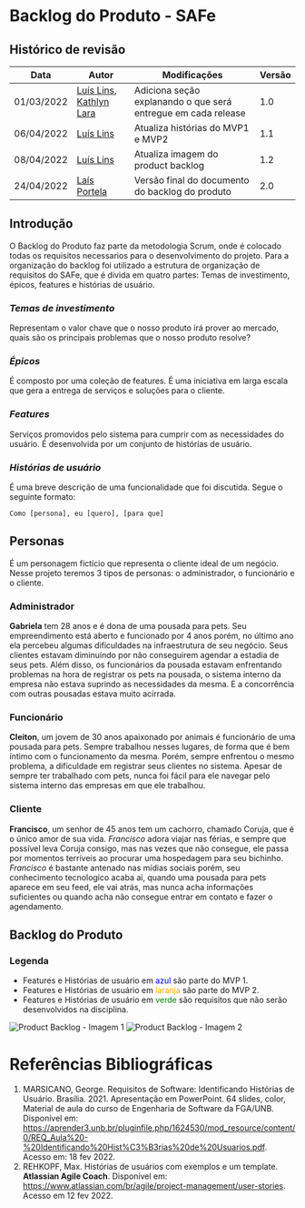 # Backlog do Produto - SAFe

## Histórico de revisão
| Data       | Autor                                        | Modificações                      | Versão |
| ---------- | -------------------------------------------- | --------------------------------- | ------ |
| 01/03/2022 | [Luís Lins](https://github.com/luisgaboardi), [Kathlyn Lara](https://github.com/klmurussi) | Adiciona seção explanando o que será entregue em cada release | 1.0 |
| 06/04/2022 | [Luís Lins](https://github.com/luisgaboardi) | Atualiza histórias do MVP1 e MVP2 | 1.1 |
| 08/04/2022 | [Luís Lins](https://github.com/luisgaboardi) | Atualiza imagem do product backlog | 1.2 |
| 24/04/2022 | [Laís Portela](https://github.com/laispa) | Versão final do documento do backlog do produto | 2.0 |

## Introdução
O Backlog do Produto faz parte da metodologia Scrum, onde é colocado todas os requisitos necessarios para o desenvolvimento do projeto. Para a organização do backlog foi utilizado a estrutura de organização de requisitos do SAFe, que é divida em quatro partes: Temas de investimento, épicos, features e histórias de usuário.

### *Temas de investimento*
Representam o valor chave que o nosso produto irá prover ao mercado, quais são os principais problemas que o nosso produto resolve?

### *Épicos*
É composto por uma coleção de features. É uma iniciativa em larga escala que gera a entrega de serviços e soluções para o cliente.

### *Features*
Serviços promovidos pelo sistema para cumprir com as necessidades do usuário. É desenvolvida por um conjunto de histórias de usuário.

### *Histórias de usuário* 
É uma breve descrição de uma funcionalidade que foi discutida. Segue o seguinte formato:

``` Como [persona], eu [quero], [para que]  ```

## Personas
É um personagem fictício que representa o cliente ideal de um negócio. Nesse projeto teremos 3 tipos de personas: o administrador, o funcionário e o cliente.

### Administrador
**Gabriela** tem 28 anos e é dona de uma pousada para pets. Seu empreendimento está aberto e funcionado por 4 anos porém, no último ano ela percebeu algumas dificuldades na infraestrutura de seu negócio. Seus clientes estavam diminuíndo por não conseguirem agendar a estadia de seus pets. Além disso, os funcionários da pousada estavam enfrentando problemas na hora de registrar os pets na pousada, o sistema interno da empresa não estava suprindo as necessidades da mesma. E a concorrência com outras pousadas estava muito acirrada.

### Funcionário
**Cleiton**, um jovem de 30 anos apaixonado por animais é funcionário de uma pousada para pets. Sempre trabalhou nesses lugares, de forma que é bem íntimo com o funcionamento da mesma. Porém, sempre enfrentou o mesmo problema, a dificuldade em registrar seus clientes no sistema. Apesar de sempre ter trabalhado com pets, nunca foi fácil para ele navegar pelo sistema interno das empresas em que ele trabalhou.

### Cliente
**Francisco**, um senhor de 45 anos tem um cachorro, chamado Coruja, que é o único amor de sua vida. *Francisco* adora viajar nas férias, e sempre que possível leva Coruja consigo, mas nas vezes que não consegue, ele passa por momentos terríveis ao procurar uma hospedagem para seu bichinho. *Francisco* é bastante antenado nas mídias sociais porém, seu conhecimento tecnologico acaba ai, quando uma pousada para pets aparece em seu feed, ele vai atrás, mas nunca acha informações suficientes ou quando acha não consegue entrar em contato e fazer o agendamento.

## Backlog do Produto

### Legenda
* Features e Histórias de usuário em <span style="color:blue">azul</span> são parte do MVP 1.
* Features e Histórias de usuário em <span style="color:orange">laranja</span> são parte do MVP 2.
* Features e Histórias de usuário em <span style="color:green">verde</span> são requisitos que não serão desenvolvidos na disciplina.

![Product Backlog - Imagem 1](../images/product-backlog-v5-1.png)
![Product Backlog - Imagem 2](../images/product-backlog-v5-2.png)

# Referências Bibliográficas
1. MARSICANO, George. Requisitos de Software: Identificando Histórias de Usuário. Brasília. 2021. Apresentação em PowerPoint. 64 slides, color, Material de aula do curso de Engenharia de Software da FGA/UNB. Disponível em: https://aprender3.unb.br/pluginfile.php/1624530/mod_resource/content/0/REQ_Aula%20-%20Identificando%20Hist%C3%B3rias%20de%20Usuarios.pdf. Acesso em: 18 fev 2022.
2. REHKOPF, Max. Histórias de usuários com exemplos e um template. **Atlassian Agile Coach**. Disponível em: https://www.atlassian.com/br/agile/project-management/user-stories. Acesso em 12 fev 2022.